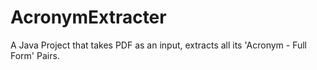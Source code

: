 # AcronymExtracter
A Java Project that takes PDF as an input, extracts all its 'Acronym - Full Form' Pairs.
